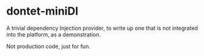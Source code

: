 # dontet-miniDI

A trivial dependency Injection provider, to write up one that is not integrated into the platform, as a demonstration. 

Not production code, just for fun. 
